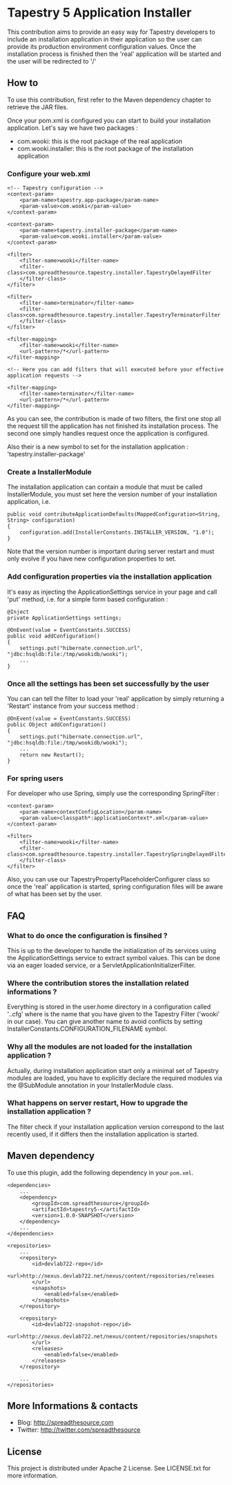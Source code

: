 # Tapestry 5 Application Installer

This contribution aims to provide an easy way for Tapestry developers to include an installation application in their application so
the user can provide its production environment configuration values. Once the installation process is finished then the 'real' application 
will be started and the user will be redirected to '/'

## How to

To use this contribution, first refer to the Maven dependency chapter to retrieve the JAR files.

Once your pom.xml is configured you can start to build your installation application. Let's say we have two packages :

* com.wooki: this is the root package of the real application
* com.wooki.installer: this is the root package of the installation application

### Configure your web.xml

	<!-- Tapestry configuration -->
	<context-param>
		<param-name>tapestry.app-package</param-name>
		<param-value>com.wooki</param-value>
	</context-param>

	<context-param>
		<param-name>tapestry.installer-package</param-name>
		<param-value>com.wooki.installer</param-value>
	</context-param>

	<filter>
		<filter-name>wooki</filter-name>
		<filter-class>com.spreadthesource.tapestry.installer.TapestryDelayedFilter
		</filter-class>
	</filter>
	
	<filter>
		<filter-name>terminator</filter-name>
		<filter-class>com.spreadthesource.tapestry.installer.TapestryTerminatorFilter
		</filter-class>
	</filter>

	<filter-mapping>
		<filter-name>wooki</filter-name>
		<url-pattern>/*</url-pattern>
	</filter-mapping>

	<!-- Here you can add filters that will executed before your effective application requests -->

	<filter-mapping>
		<filter-name>terminator</filter-name>
		<url-pattern>/*</url-pattern>
	</filter-mapping>

As you can see, the contribution is made of two filters, the first one stop all the request till the application has
not finished its installation process. The second one simply handles request once the application is configured.

Also their is a new symbol to set for the installation application : 'tapestry.installer-package'

### Create a InstallerModule

The installation application can contain a module that must be called InstallerModule, you must set here the version number
of your installation application, i.e. 

	public void contributeApplicationDefaults(MappedConfiguration<String, String> configuration)
    {
        configuration.add(InstallerConstants.INSTALLER_VERSION, "1.0");
    }

Note that the version number is important during server restart and must only evolve if you have new configuration properties to set.

### Add configuration properties via the installation application

It's easy as injecting the ApplicationSettings service in your page and call 'put' method, i.e. for a simple form based configuration :

	@Inject
    private ApplicationSettings settings;

    @OnEvent(value = EventConstants.SUCCESS)
    public void addConfiguration()
    {
        settings.put("hibernate.connection.url", "jdbc:hsqldb:file:/tmp/wookidb/wooki");
        ...
    }

### Once all the settings has been set successfully by the user

You can can tell the filter to load your 'real' application by simply returning a 'Restart' instance from your success method :

	@OnEvent(value = EventConstants.SUCCESS)
    public Object addConfiguration()
    {
        settings.put("hibernate.connection.url", "jdbc:hsqldb:file:/tmp/wookidb/wooki");
        ...
        return new Restart();
    }

### For spring users

For developer who use Spring, simply use the corresponding SpringFilter :

	<context-param>
		<param-name>contextConfigLocation</param-name>
		<param-value>classpath*:applicationContext*.xml</param-value>
	</context-param>

	<filter>
		<filter-name>wooki</filter-name>
		<filter-class>com.spreadthesource.tapestry.installer.TapestrySpringDelayedFilter
		</filter-class>
	</filter> 

Also, you can use our TapestryPropertyPlaceholderConfigurer class so once the 'real' application is started, spring configuration
files will be aware of what has been set by the user.

## FAQ

### What to do once the configuration is finsihed ?

This is up to the developer to handle the initialization of its services using the ApplicationSettings service to extract symbol values.
This can be done via an eager loaded service, or a ServletApplicationInitializerFilter.

### Where the contribution stores the installation related informations ?

Everything is stored in the user.home directory in a configuration called '.<filterName>.cfg' where <filterName> is the name
that you have given to the Tapestry Filter ('wooki' in our case). You can give another name to avoid conflicts by setting 
InstallerConstants.CONFIGURATION_FILENAME symbol.

### Why all the modules are not loaded for the installation application ?

Actually, during installation application start only a minimal set of Tapestry modules are loaded, you have to explicitly declare
the required modules via the @SubModule annotation in your InstallerModule class.

### What happens on server restart, How to upgrade the installation application ?

The filter check if your installation application version correspond to the last recently used, if it differs then the installation
application is started.

## Maven dependency

To use this plugin, add the following dependency in your `pom.xml`.

	<dependencies>
		...
		<dependency>
			<groupId>com.spreadthesource</groupId>
			<artifactId>tapestry5-</artifactId>
			<version>1.0.0-SNAPSHOT</version>
		</dependency>
		...
	</dependencies>
	
	<repositories>
		...
		<repository>
			<id>devlab722-repo</id>
			<url>http://nexus.devlab722.net/nexus/content/repositories/releases
			</url>
			<snapshots>
				<enabled>false</enabled>
			</snapshots>
		</repository>

		<repository>
			<id>devlab722-snapshot-repo</id>
			<url>http://nexus.devlab722.net/nexus/content/repositories/snapshots
			</url>
			<releases>
				<enabled>false</enabled>
			</releases>
		</repository>
		
		...
	</repositories>

## More Informations & contacts

* Blog: http://spreadthesource.com
* Twitter: http://twitter.com/spreadthesource

## License

This project is distributed under Apache 2 License. See LICENSE.txt for more information.

